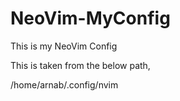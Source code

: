 # NeoVim-MyConfig

This is my NeoVim Config

This is taken from the below path,

/home/arnab/.config/nvim
